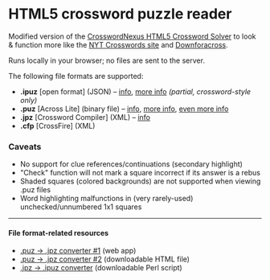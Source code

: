 # HTML5 crossword puzzle reader

Modified version of the [CrosswordNexus HTML5 Crossword Solver](https://github.com/crosswordnexus/html5-crossword-solver) to look & function more like the [NYT Crosswords site](https://www.nytimes.com/crosswords) and [Downforacross](https://github.com/downforacross/downforacross.com).

Runs locally in your browser; no files are sent to the server.

The following file formats are supported:

 - **.ipuz** [open format] (JSON) – [info](http://www.ipuz.org/), [more info](http://fileformats.archiveteam.org/wiki/IPUZ) _(partial, crossword-style only)_
 - **.puz** [Across Lite] (binary file) – [info](https://code.google.com/archive/p/puz/wikis/FileFormat.wiki), [more info](http://fileformats.archiveteam.org/wiki/PUZ_(crossword_puzzles)), [even more info](https://www.litsoft.com/across/docs/AcrossTextFormat.pdf)
 - **.jpz** [Crossword Compiler] (XML) – [info](http://crossword.info/docs/puzzle.xsd.html)
 - **.cfp** [CrossFire] (XML)


### Caveats

 - No support for clue references/continuations (secondary highlight)
 - "Check" function will not mark a square incorrect if its answer is a rebus
 - Shaded squares (colored backgrounds) are not supported when viewing .puz files
 - Word highlighting malfunctions in (very rarely-used) unchecked/unnumbered 1x1 squares

---

#### File format-related resources

 * [.puz → .jpz converter #1](https://jpd236.github.io/kotwords/crossword.html) (web app)
 * [.puz → .jpz converter #2](https://github.com/crosswordnexus/crossword-tools/blob/main/jscrossword/index.html) (downloadable HTML file)
 * [.jpz → .ipuz converter](https://sourceforge.net/p/jpz2ipuz/code/HEAD/tree/jpz2ipuz.pl) (downloadable Perl script)
